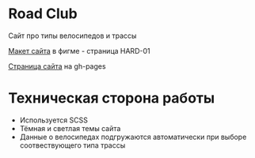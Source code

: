 # Road Club

Сайт про типы велосипедов и трассы

[Макет сайта](https://www.figma.com/file/G3UWFlQmNtNs67751YiDH2/Month-of-Landings_external-link) в фигме - страница HARD-01

[Страница сайта](https://gvozdenkov.github.io//road-club) на gh-pages

# Техническая сторона работы

- Используется SCSS
- Тёмная и светлая темы сайта
- Данные о велосипедах подгружаются автоматически при выборе соотвествующего типа трассы